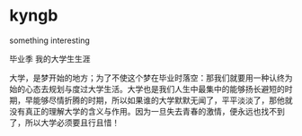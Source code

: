 # kyngb
something interesting
<head>
<meta http-equiv="Content-Type" content="text/html; charset=utf-8" />
<title>无标题文档</title>
</head>

<body>
<p>毕业季 我的大学生生涯</p>
<p>大学，是梦开始的地方；为了不使这个梦在毕业时落空：那我们就要用一种认终为始的心态去规划与度过大学生活。大学也是我们人生中最集中的能够扬长避短的时期，早能够尽情折腾的时期，所以如果谁的大学默默无闻了，平平淡淡了，那他就没有真正的理解大学的含义与作用。因为一旦失去青春的激情，便永远也找不到了，所以大学必须要且行且惜！</p>
</body>
</html>
